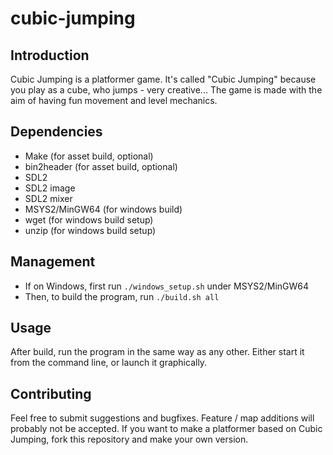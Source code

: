 # cubic-jumping

## Introduction

Cubic Jumping is a platformer game. It's called "Cubic Jumping" because you play
as a cube, who jumps - very creative... The game is made with the aim of having
fun movement and level mechanics.

## Dependencies

* Make (for asset build, optional)
* bin2header (for asset build, optional)
* SDL2
* SDL2 image
* SDL2 mixer
* MSYS2/MinGW64 (for windows build)
* wget (for windows build setup)
* unzip (for windows build setup)

## Management

* If on Windows, first run `./windows_setup.sh` under MSYS2/MinGW64
* Then, to build the program, run `./build.sh all`

## Usage

After build, run the program in the same way as any other. Either start it from
the command line, or launch it graphically.

## Contributing

Feel free to submit suggestions and bugfixes. Feature / map additions will
probably not be accepted. If you want to make a platformer based on Cubic
Jumping, fork this repository and make your own version.

